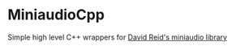 # MiniaudioCpp

Simple high level C++ wrappers for [David Reid's miniaudio library](https://github.com/mackron/miniaudio)
